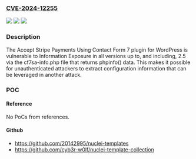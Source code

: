 ### [CVE-2024-12255](https://cve.mitre.org/cgi-bin/cvename.cgi?name=CVE-2024-12255)
![](https://img.shields.io/static/v1?label=Product&message=Accept%20Stripe%20Payments%20Using%20Contact%20Form%207&color=blue)
![](https://img.shields.io/static/v1?label=Version&message=*%3C%3D%202.5%20&color=brighgreen)
![](https://img.shields.io/static/v1?label=Vulnerability&message=CWE-200%20Exposure%20of%20Sensitive%20Information%20to%20an%20Unauthorized%20Actor&color=brighgreen)

### Description

The Accept Stripe Payments Using Contact Form 7 plugin for WordPress is vulnerable to Information Exposure in all versions up to, and including, 2.5 via the cf7sa-info.php file that returns phpinfo() data. This makes it possible for unauthenticated attackers to extract configuration information that can be leveraged in another attack.

### POC

#### Reference
No PoCs from references.

#### Github
- https://github.com/20142995/nuclei-templates
- https://github.com/cyb3r-w0lf/nuclei-template-collection

